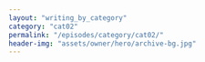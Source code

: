 ```yaml
---
layout: "writing_by_category"
category: "cat02"
permalink: "/episodes/category/cat02/"
header-img: "assets/owner/hero/archive-bg.jpg"
---
```

